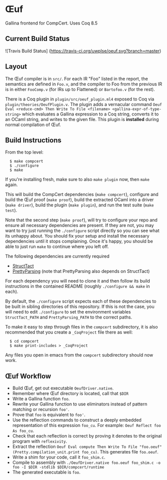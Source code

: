 # Œuf
Gallina frontend for CompCert. Uses Coq 8.5

## Current Build Status
![Travis Build Status]
(https://travis-ci.org/uwplse/oeuf.svg?branch=master)

## Layout

The Œuf compiler is in `src/`.  For each IR "Foo" listed in the report, the
semantics are defined in `Foo.v`, and the compiler to Foo from the previous IR
is in either `FooComp.v` (for IRs up to Flattened) or `Bartofoo.v` (for the
rest).

There is a Coq plugin in `plugin/src/oeuf_plugin.ml4` exposed to Coq via 
`plugin/theories/OeufPlugin.v`. The plugin adds a vernacular command 
`Oeuf Eval <reduce-cmd> Then Write To File <filename> <gallina-expr-of-type-string>`
which evaluates a Gallina expression to a Coq string, converts it to an OCaml 
string, and writes to the given file. This plugin is **installed** during 
normal compilation of Œuf.


## Build Instructions

From the top level:

```
  $ make compcert
  $ ./configure
  $ make
```

If you're installing fresh, make sure to also ```make plugin``` now,
then ```make``` again.

This will build the CompCert dependencies (`make compcert`), configure and
build the Œuf proof (`make proof`), build the extracted OCaml
into a driver (`make driver`), build the plugin (`make plugin`), and 
run the test suite (`make test`).

Note that the second step (`make proof`), will try to configure your repo
and ensure all necessary dependencies are present.  If they are not, you
may want to try just running the `./configure` script directly so you can
see what its unhappy about.  You should fix your setup and install the
necessary dependencies until it stops complaining.  Once it's happy, you
should be able to just run `make` to continue where you left off.

The following dependencies are currently required

* [StructTact](https://github.com/uwplse/StructTact)
* [PrettyParsing](https://github.com/wilcoxjay/PrettyParsing) (note that 
  PrettyParsing also depends on StructTact)

For each dependency you will need to clone it and then follow its build 
instructions in the contained README (roughly `./configure && make` in 
each).

By default, the `./configure` script expects each of these dependencies to 
be built in sibling directories of this repository. If this is not the case, 
you will need to edit `./configure` to set the environment variables 
`StructTact_PATH` and `PrettyParsing_PATH` to the correct paths. 

To make it easy to step through files in the `compcert` subdirectory, it
is also recommended that you create a `_CoqProject` file there as well:

```
  $ cd compcert
  $ make print-includes > _CoqProject
```

Any files you open in emacs from the `compcert` subdirectory should now work.

## Œuf Workflow
* Build Œuf, get out executable `OeufDriver.native`.
* Remember where Œuf directory is located, call that `$DIR`
* Write a Gallina function `foo`.
* Rewrite your Gallina function to use eliminators instead of pattern matching or recursion `foo'`.
* Prove that `foo` is equivalent to `foo'`.
* Use the reflection commands to construct a deeply embedded 
  representation of this expression `foo_cu`. For example: `Oeuf Reflect foo As foo_cu`.
* Check that each reflection is correct by proving it denotes to the original 
  program with `reflexivity`.
* Extract the reflection  `Oeuf Eval compute Then Write To File "foo.oeuf" (Pretty.compilation_unit.print foo_cu)`. This generates file `foo.oeuf`.
* Write a shim for your code, call it `foo_shim.c`.
* Compile to assembly with `./OeufDriver.native foo.oeuf foo_shim.c -o foo -I $DIR -stdlib $DIR/compcert/runtime`
* The generated executable is `foo`.

